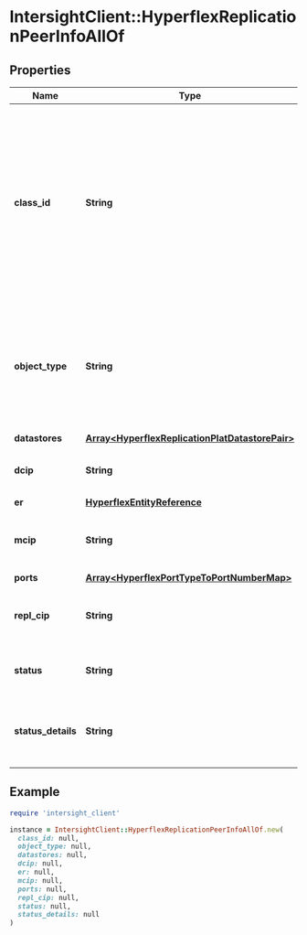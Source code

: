 # IntersightClient::HyperflexReplicationPeerInfoAllOf

## Properties

| Name | Type | Description | Notes |
| ---- | ---- | ----------- | ----- |
| **class_id** | **String** | The fully-qualified name of the instantiated, concrete type. This property is used as a discriminator to identify the type of the payload when marshaling and unmarshaling data. | [default to &#39;hyperflex.ReplicationPeerInfo&#39;] |
| **object_type** | **String** | The fully-qualified name of the instantiated, concrete type. The value should be the same as the &#39;ClassId&#39; property. | [default to &#39;hyperflex.ReplicationPeerInfo&#39;] |
| **datastores** | [**Array&lt;HyperflexReplicationPlatDatastorePair&gt;**](HyperflexReplicationPlatDatastorePair.md) |  | [optional] |
| **dcip** | **String** | Data Cluster IP for the replication peer. | [optional][readonly] |
| **er** | [**HyperflexEntityReference**](HyperflexEntityReference.md) |  | [optional] |
| **mcip** | **String** | Management Cluster IP for the replication peer. | [optional][readonly] |
| **ports** | [**Array&lt;HyperflexPortTypeToPortNumberMap&gt;**](HyperflexPortTypeToPortNumberMap.md) |  | [optional] |
| **repl_cip** | **String** | Replication Cluster IP for the replication peer. | [optional][readonly] |
| **status** | **String** | Peer Cluster Status for the replication peer. | [optional][readonly] |
| **status_details** | **String** | Peer Cluster Status Details for the replication peer. | [optional][readonly] |

## Example

```ruby
require 'intersight_client'

instance = IntersightClient::HyperflexReplicationPeerInfoAllOf.new(
  class_id: null,
  object_type: null,
  datastores: null,
  dcip: null,
  er: null,
  mcip: null,
  ports: null,
  repl_cip: null,
  status: null,
  status_details: null
)
```

